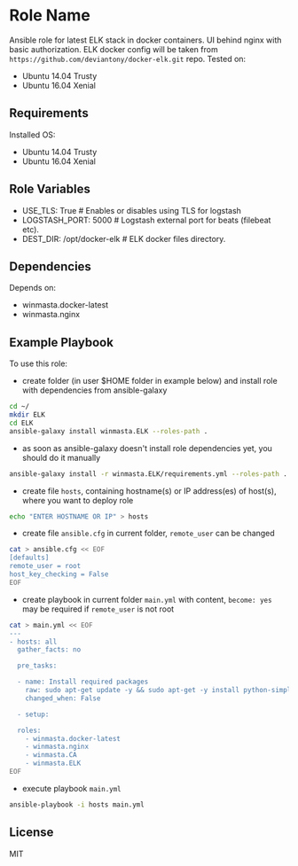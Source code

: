 Role Name
=========

Ansible role for latest ELK stack in docker containers. UI behind nginx with basic authorization. ELK docker config
will be taken from `https://github.com/deviantony/docker-elk.git` repo. Tested on:
  - Ubuntu 14.04 Trusty
  - Ubuntu 16.04 Xenial

Requirements
------------

Installed OS:
 - Ubuntu 14.04 Trusty
 - Ubuntu 16.04 Xenial

Role Variables
--------------

  - USE_TLS: True # Enables or disables using TLS for logstash
  - LOGSTASH_PORT: 5000 # Logstash external port for beats (filebeat etc).
  - DEST_DIR: /opt/docker-elk # ELK docker files directory.

Dependencies
------------

Depends on:
 - winmasta.docker-latest
 - winmasta.nginx

Example Playbook
----------------

To use this role:

  - create folder (in user $HOME folder in example below) and install role with dependencies from ansible-galaxy

```bash
cd ~/
mkdir ELK
cd ELK
ansible-galaxy install winmasta.ELK --roles-path .
```

  - as soon as ansible-galaxy doesn't install role dependencies yet, you should do it manually

```bash
ansible-galaxy install -r winmasta.ELK/requirements.yml --roles-path .
```

  - create file `hosts`, containing hostname(s) or IP address(es) of host(s), where you want to deploy role

```bash
echo "ENTER HOSTNAME OR IP" > hosts
```

  - create file `ansible.cfg` in current folder, `remote_user` can be changed

```bash
cat > ansible.cfg << EOF
[defaults]
remote_user = root
host_key_checking = False
EOF
```

  - create playbook in current folder `main.yml` with content, `become: yes` may be required if `remote_user` is not
    root

```bash
cat > main.yml << EOF
---
- hosts: all
  gather_facts: no

  pre_tasks:

  - name: Install required packages
    raw: sudo apt-get update -y && sudo apt-get -y install python-simplejson python-pip
    changed_when: False

  - setup:

  roles:
    - winmasta.docker-latest
    - winmasta.nginx
    - winmasta.CA
    - winmasta.ELK
EOF
```

  - execute playbook `main.yml`

```bash
ansible-playbook -i hosts main.yml
```

License
-------

MIT
